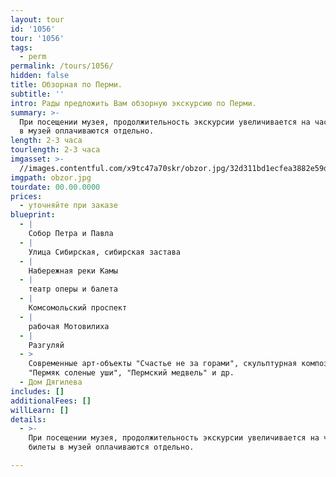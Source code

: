 ```yaml
---
layout: tour
id: '1056'
tour: '1056'
tags:
  - perm
permalink: /tours/1056/
hidden: false
title: Обзорная по Перми.
subtitle: ''
intro: Рады предложить Вам обзорную экскурсию по Перми.
summary: >-
  При посещении музея, продолжительность экскурсии увеличивается на час, билеты
  в музей оплачиваются отдельно.
length: 2-3 часа
tourlength: 2-3 часа
imgasset: >-
  //images.contentful.com/x9tc47a70skr/obzor.jpg/32d311bd1ecfea3882e59d97918a6504/obzor.jpg
imgpath: obzor.jpg
tourdate: 00.00.0000
prices:
  - уточняйте при заказе
blueprint:
  - |
    Собор Петра и Павла
  - |
    Улица Сибирская, сибирская застава
  - |
    Набережная реки Камы
  - |
    театр оперы и балета
  - |
    Комсомольский проспект
  - |
    рабочая Мотовилиха
  - |
    Разгуляй
  - >
    Современные арт-объекты "Счастье не за горами", скульптурная композиция
    "Пермяк соленые уши", "Пермский медвель" и др.
  - Дом Дягилева
includes: []
additionalFees: []
willLearn: []
details:
  - >-
    При посещении музея, продолжительность экскурсии увеличивается на час,
    билеты в музей оплачиваются отдельно.

---
```

